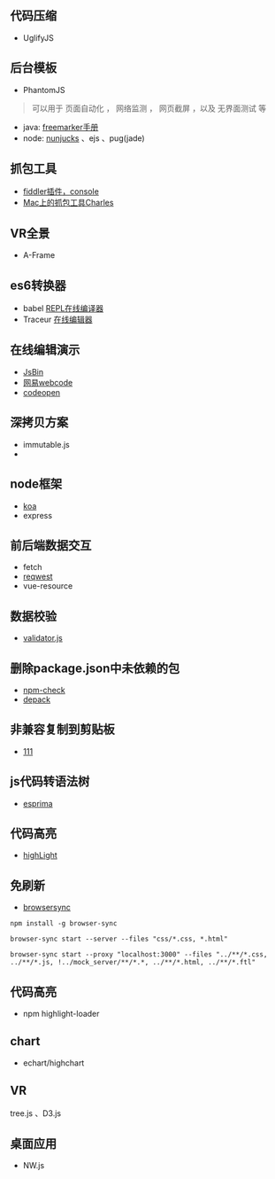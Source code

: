 ## 代码压缩 
- UglifyJS

## 后台模板
- PhantomJS
> 可以用于 页面自动化 ， 网络监测 ， 网页截屏 ，以及 无界面测试 等
- java: [freemarker手册](http://paopao.nosdn.127.net/df216716b1d04c2037163a803251eb49.pdf?download=FreeMarker_Manual_zh_CN.pdf)
- node: [nunjucks](https://mozilla.github.io/nunjucks/templating.html) 、ejs 、pug(jade)

## 抓包工具
- [fiddler插件，console](http://alloyteam.github.io/Rosin/)
- [Mac上的抓包工具Charles](https://www.charlesproxy.com/)

##  VR全景
- A-Frame

## es6转换器
 - babel [REPL在线编译器](https://babeljs.io/repl/)
 - Traceur [在线编辑器](http://google.github.io/traceur-compiler/demo/repl.html)

## 在线编辑演示
- [JsBin](http://jsbin.com/)
- [网易webcode](http://webcode.nie.netease.com/)
- [codeopen](http://codepen.io)

## 深拷贝方案
- immutable.js
- 
## node框架
- [koa](http://koa.bootcss.com/)
- express

## 前后端数据交互
- fetch
- [reqwest](https://github.com/ded/reqwest)
- vue-resource

## 数据校验

- [validator.js](https://github.com/jaywcjlove/validator.js)
 
## 删除package.json中未依赖的包
- [npm-check](https://github.com/dylang/npm-check)
- [depack](https://www.npmjs.com/package/depcheck)

## 非兼容复制到剪贴板
- [111](https://developer.mozilla.org/en-US/docs/Web/API/Document/execCommand)

## js代码转语法树
- [esprima](http://esprima.org/demo/parse.html)

## 代码高亮
- [highLight](http://blog.csdn.net/spy19881201/article/details/38866033)

## 免刷新
- [browsersync](http://www.browsersync.cn/)
```
npm install -g browser-sync

browser-sync start --server --files "css/*.css, *.html"

browser-sync start --proxy "localhost:3000" --files "../**/*.css, ../**/*.js, !../mock_server/**/*.*, ../**/*.html, ../**/*.ftl"
```

## 代码高亮
- npm highlight-loader

## chart
- echart/highchart

## VR
tree.js 、D3.js

## 桌面应用
- NW.js